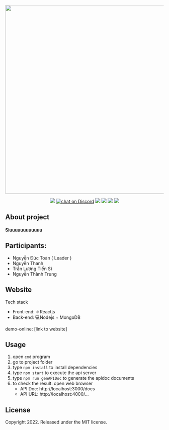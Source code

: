 
<p align="center">
  <img width="600" src="https://res.cloudinary.com/dxchkmler/image/upload/v1669827309/logo_mwaet4_rtfdjz.png">
</p>
<p align="center">
    <a href="https://github.com/l0ntdtn0l/Group13_MSIS207.N12.CTTT/blob/main/FE/package.json" alt="Dependencies">
        <img src="https://img.shields.io/librariesio/github/l0ntdtn0l/Group13_MSIS207.N12.CTTT" /></a>
    <a href="#">
        <img src="https://img.shields.io/discord/308323056592486420?logo=discord" alt="chat on Discord"></a>
     <a href="https://github.com/l0ntdtn0l/Group13_MSIS207.N12.CTTT/graphs/contributors" alt="Contributors">
        <img src="https://img.shields.io/github/contributors/l0ntdtn0l/Group13_MSIS207.N12.CTTT" /></a>
    <a href="https://github.com/l0ntdtn0l/Group13_MSIS207.N12.CTTT/pulse" alt="Activity">
        <img src="https://img.shields.io/github/commit-activity/m/badges/shields" /></a>
    <a href="https://github.com/l0ntdtn0l/Group13_MSIS207.N12.CTTT/graphs/commit-activity" alt="LastCommit">
        <img src="https://img.shields.io/github/last-commit/l0ntdtn0l/Group13_MSIS207.N12.CTTT" /></a>
    <a href="#" alt="RepoSize">
        <img src="https://img.shields.io/github/repo-size/l0ntdtn0l/Group13_MSIS207.N12.CTTT" /></a>
</p>

## About project

#### Siuuuuuuuuuuuu

## Participants:

* Nguyễn Đức Toàn ( Leader )
* Nguyễn Thanh
* Trần Lương Tiến Sĩ
* Nguyễn Thành Trung

## Website

Tech stack
- Front-end: ⚛️Reactjs
- Back-end: 💻Nodejs + MongoDB

demo-online: [link to website]

## Usage

1. open ```cmd``` program
2. go to project folder
3. type ```npm install``` to install dependencies
4. type ```npm start``` to execute the api server
5. type ```npm run genAPIDoc``` to generate the apidoc documents
6. to check the result: open web browser
      + API Doc: http://localhost:3000/docs
      + API URL: http://localhost:4000/...

## License

Copyright 2022. Released under the MIT license.

